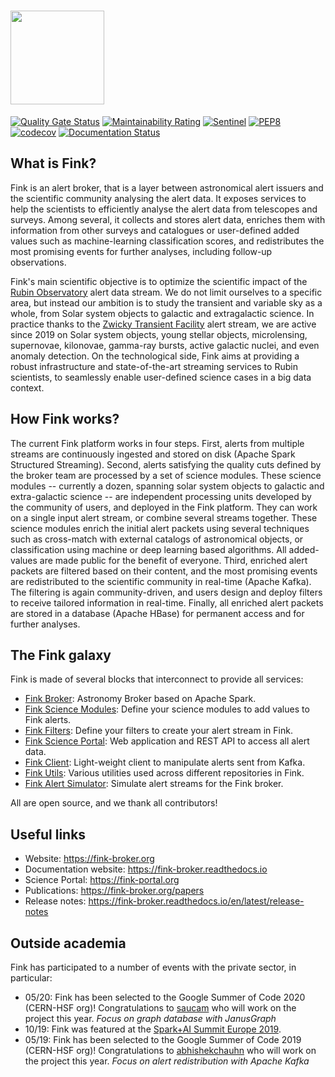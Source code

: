 # <img src=".github/Fink_PrimaryLogo_WEB.png" width=150 />

[![Quality Gate Status](https://sonarcloud.io/api/project_badges/measure?project=finkbroker&metric=alert_status)](https://sonarcloud.io/dashboard?id=finkbroker)
[![Maintainability Rating](https://sonarcloud.io/api/project_badges/measure?project=finkbroker&metric=sqale_rating)](https://sonarcloud.io/dashboard?id=finkbroker)
[![Sentinel](https://github.com/astrolabsoftware/fink-broker/actions/workflows/test.yml/badge.svg)](https://github.com/astrolabsoftware/fink-broker/actions/workflows/test.yml)
[![PEP8](https://github.com/astrolabsoftware/fink-broker/workflows/PEP8/badge.svg)](https://github.com/astrolabsoftware/fink-broker/actions?query=workflow%3APEP8)
[![codecov](https://codecov.io/gh/astrolabsoftware/fink-broker/branch/master/graph/badge.svg)](https://codecov.io/gh/astrolabsoftware/fink-broker)
[![Documentation Status](https://readthedocs.org/projects/fink-broker/badge/?version=latest)](https://fink-broker.readthedocs.io/en/latest/?badge=latest)

## What is Fink?

Fink is an alert broker, that is a layer between astronomical alert issuers and the scientific community analysing the alert data. It exposes services to help the scientists to efficiently analyse the alert data from telescopes and surveys. Among several, it collects and stores alert data, enriches them with information from other surveys and catalogues or user-defined added values such as machine-learning classification scores, and redistributes the most promising events for further analyses, including follow-up observations.


Fink's main scientific objective is to optimize the scientific impact of the [Rubin Observatory](https://www.lsst.org/) alert data stream. We do not limit ourselves to a specific area, but instead our ambition is to study the transient and variable sky as a whole, from Solar system objects to galactic and extragalactic science. In practice thanks to the [Zwicky Transient Facility](https://www.ztf.caltech.edu/) alert stream, we are active since 2019 on Solar system objects, young stellar objects, microlensing, supernovae, kilonovae, gamma-ray bursts, active galactic nuclei, and even anomaly detection. On the technological side, Fink aims at providing a robust infrastructure and state-of-the-art streaming services to Rubin scientists, to seamlessly enable user-defined science cases in a big data context.

## How Fink works?

The current Fink platform works in four steps. First, alerts from multiple streams are continuously ingested and stored on disk (Apache Spark Structured Streaming). Second, alerts satisfying the quality cuts defined by the broker team are processed by a set of science modules. These science modules -- currently a dozen, spanning solar system objects to galactic and extra-galactic science -- are independent processing units developed by the community of users, and deployed in the Fink platform. They can work on a single input alert stream, or combine several streams together. These science modules enrich the initial alert packets using several techniques such as cross-match with external catalogs of astronomical objects, or classification using machine or deep learning based algorithms. All added-values are made public for the benefit of everyone. Third, enriched alert packets are filtered based on their content, and the most promising events are redistributed to the scientific community in real-time (Apache Kafka). The filtering is again community-driven, and users design and deploy filters to receive tailored information in real-time. Finally, all enriched alert packets are stored in a database (Apache HBase) for permanent access and for further analyses.

## The Fink galaxy

Fink is made of several blocks that interconnect to provide all services:

- [Fink Broker](https://github.com/astrolabsoftware/fink-broker): Astronomy Broker based on Apache Spark.
- [Fink Science Modules](https://github.com/astrolabsoftware/fink-science): Define your science modules to add values to Fink alerts.
- [Fink Filters](https://github.com/astrolabsoftware/fink-filters): Define your filters to create your alert stream in Fink.
- [Fink Science Portal](https://github.com/astrolabsoftware/fink-science-portal): Web application and REST API to access all alert data.
- [Fink Client](https://github.com/astrolabsoftware/fink-client): Light-weight client to manipulate alerts sent from Kafka.
- [Fink Utils](https://github.com/astrolabsoftware/fink-utils): Various utilities used across different repositories in Fink.
- [Fink Alert Simulator](https://github.com/astrolabsoftware/fink-alert-simulator): Simulate alert streams for the Fink broker.

All are open source, and we thank all contributors!

## Useful links

- Website: https://fink-broker.org
- Documentation website: https://fink-broker.readthedocs.io
- Science Portal: https://fink-portal.org
- Publications: https://fink-broker.org/papers
- Release notes: https://fink-broker.readthedocs.io/en/latest/release-notes

## Outside academia

Fink has participated to a number of events with the private sector, in particular:

* 05/20: Fink has been selected to the Google Summer of Code 2020 (CERN-HSF org)! Congratulations to [saucam](https://github.com/saucam) who will work on the project this year. _Focus on graph database with JanusGraph_
* 10/19: Fink was featured at the [Spark+AI Summit Europe 2019](https://www.databricks.com/session_eu19/accelerating-astronomical-discoveries-with-apache-spark).
* 05/19: Fink has been selected to the Google Summer of Code 2019 (CERN-HSF org)! Congratulations to [abhishekchauhn](https://github.com/abhishekchauhn) who will work on the project this year. _Focus on alert redistribution with Apache Kafka_
